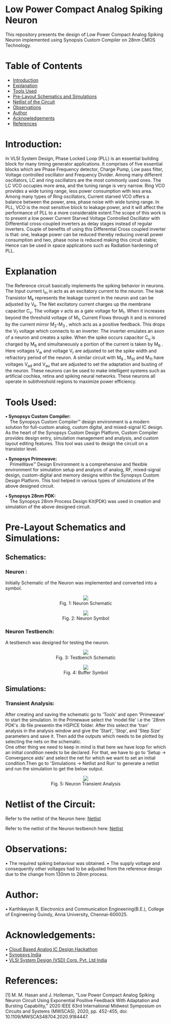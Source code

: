 # Low Power Compact Analog Spiking Neuron

This repository presents the design of Low Power Compact Analog Spiking Neuron implemented using Synopsis Custom Compiler on 28nm CMOS Technology.

# Table of Contents
 * [Introduction](#Introduction)
 * [Explanation](#Explanation)
 * [Tools Used](#Tools-Used)
 * [Pre-Layout Schematics and Simulations](#Pre-Layout-Schematics-and-Simulations)
 * [Netlist of the Circuit](#Netlist-of-the-Circuit)
 * [Observations](#Observations)
 * [Author](#Author)
 * [Acknowledgements](#Acknowledgements)
 * [References](#References)


# Introduction:

In VLSI System Design, Phase Locked Loop (PLL) is an essential building block for many timing generator applications. It comprises of five essential blocks which are Phase Frequency detector, Charge Pump, Low pass filter, Voltage controlled oscillator and Frequency Divider. Among many different oscillators, LC and ring oscillators are the most commonly used ones. The LC VCO occupies more area, and the tuning range is very narrow. Ring VCO provides a wide tuning range, less power consumption with less area. Among many types of Ring oscillators, Current starved VCO offers a balance between the power, area, phase noise with wide tuning range. In PLL, VCO is the most sensitive block to leakage power, and it will affect the performance of PLL to a more considerable extent.The scope of this work is to present a low power Current Starved Voltage Controlled Oscillator with Differential cross-coupled inverters as delay stages instead of regular inverters. Couple of benefits of using this Differential Cross coupled inverter is that: one, leakage power can be reduced thereby reducing overall power consumption and two, phase noise is reduced making this circuit stable; Hence can be used in space applications such as Radiation hardening of PLL.

# Explanation

The Reference circuit basically implements the spiking behavior in neurons. The Input current I<sub>in</sub> in acts as an excitatory current to the neuron. The leak Transistor M<sub>k</sub> represents the leakage current in the neuron and can be adjusted by V<sub>k</sub>. The Net excitatory current charges up the membrane capacitor C<sub>v</sub>. The voltage v acts as a gate voltage for M<sub>1</sub>. When it increases beyond the threshold voltage of M<sub>1</sub>, Current Flows through it and is mirrored by the current mirror M<sub>2</sub>-M<sub>3</sub> , which acts as a positive feedback. This drops the V<sub>f</sub> voltage which connects to an inverter. The inverter emulates an axon of a neuron and creates a spike. When the spike occurs capacitor C<sub>u</sub> is charged by M<sub>6</sub> and simultaneously a portion of the current is taken by M<sub>6</sub> . Here voltages V<sub>w</sub> and voltage V<sub>r</sub> are adjusted to set the spike width and refractory period of the neuron. A similar circuit with M<sub>9</sub> , M<sub>10</sub> and M<sub>11</sub> have voltages V<sub>ad</sub> and V<sub>au</sub> that are adjusted to set the adaptation and busting of the neuron. These neurons can be used to make intelligent systems such as artificial cochlea, retina and spiking neural networks. These neurons all operate in subthreshold regions to maximize power efficiency.

# Tools Used:

<b>• Synopsys Custom Compiler:</b></br>
&emsp;The Synopsys Custom Compiler™ design environment is a modern solution for full-custom analog, custom digital, and mixed-signal IC design. As the heart of the Synopsys Custom Design Platform, Custom Compiler provides design entry, simulation management and analysis, and custom layout editing features. This tool was used to design the circuit on a transistor level.

<b>• Synopsys Primewave:</b></br>
&emsp;PrimeWave™ Design Environment is a comprehensive and flexible environment for simulation setup and analysis of analog, RF, mixed-signal design, custom-digital and memory designs within the Synopsys Custom Design Platform. This tool helped in various types of simulations of the above designed circuit.

<b>• Synopsys 28nm PDK:</b></br>
&emsp;The Synopsys 28nm Process Design Kit(PDK) was used in creation and simulation of the above designed circuit.

# Pre-Layout Schematics and Simulations:

## Schematics:

### Neuron :
Initially Schematic of the Neuron was implemented and converted into a symbol.
<p align="center">
  <img src="Images/schematic.png"></br>
  Fig. 1: Neuron Schematic
</p>
<p align="center">
  <img src="Images/symbol.png"></br>
  Fig. 2: Neuron Symbol
</p>


### Neuron Testbench:
A testbench was designed for testing the neuron.
<p align="center">
  <img src="Images/Symbol_tb.png"></br>
  Fig. 3: Testbench Schematic
</p>
<p align="center">
  <img src="Images/buffer_symbol.png"></br>
  Fig. 4: Buffer Symbol
</p>



## Simulations:
### Transient Analysis:
After creating and saving the schematic go to 'Tools' and open 'Primewave' to start the simulation. In the Primewave select the 'model file' i.e the '28nm PDK's .lib file presentin the HSPICE folder. After this select the 'tran' analysis in the analysis window and give the 'Start', 'Stop', and 'Step Size' parameters and save it. Then add the outputs which needs to be plotted by selecting the nets on the schematic.</br>
One other thing we need to keep in mind is that here we have loop for which an initial condition needs to be declared. For that, we have to go to 'Setup -> Convergance aids' and select the net for which we want to set an initial condition.Then go to 'Simulations -> Netlist and Run' to generate a netlist and run the simulation to get the below output.
<p align="center">
  <img src="Images/output.png"></br>
  Fig. 5: Neuron Transient Analysis
</p>



# Netlist of the Circuit:

Refer to the netlist of the Neuron here: <a href='Neuron_netlist.cir.out'>Netlist</a>

Refer to the netlist of the Neuron testbench here: <a href='netlist.cir.out'>Netlist</a>

# Observations:
• The required spiking behaviour was obtained.
• The supply voltage and consequently other voltages had to be adjusted from the reference design due to the change from 130nm to 28nm process.

# Author:
• Karthikeyan R, Electronics and Communication Engineering(B.E.), College of Engineering Guindy, Anna University, Chennai-600025.

# Acknowledgements:
• <a href='https://www.iith.ac.in/events/2022/02/15/Cloud-Based-Analog-IC-Design-Hackathon/'>Cloud Based Analog IC Design Hackathon</a></br>
• <a href='https://www.synopsys.com/'>Synopsys India</a></br>
• <a href='https://www.vlsisystemdesign.com/'>VLSI System Design (VSD) Corp. Pvt. Ltd India</a></br>

# References:
[1] M. M. Hasan and J. Holleman, "Low Power Compact Analog Spiking Neuron Circuit Using Exponential Positive Feedback With Adaptation and Bursting Capability," 2020 IEEE 63rd International Midwest Symposium on Circuits and Systems (MWSCAS), 2020, pp. 452-455, doi: 10.1109/MWSCAS48704.2020.9184447.
